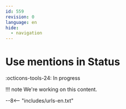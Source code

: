 ```yaml
---
id: 559
revision: 0
language: en
hide:
  - navigation
---
```


# Use mentions in Status

 :octicons-tools-24: In progress

!!! note
     We're working on this content.

--8<-- "includes/urls-en.txt"
